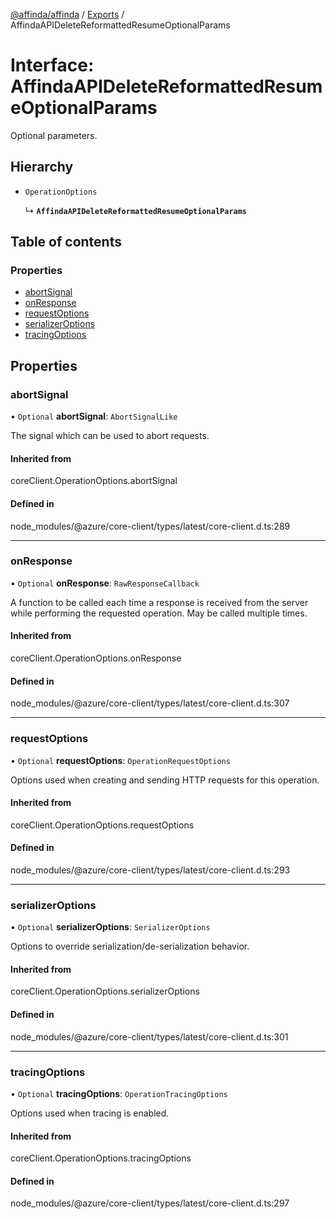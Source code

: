 [@affinda/affinda](../README.md) / [Exports](../modules.md) / AffindaAPIDeleteReformattedResumeOptionalParams

# Interface: AffindaAPIDeleteReformattedResumeOptionalParams

Optional parameters.

## Hierarchy

- `OperationOptions`

  ↳ **`AffindaAPIDeleteReformattedResumeOptionalParams`**

## Table of contents

### Properties

- [abortSignal](AffindaAPIDeleteReformattedResumeOptionalParams.md#abortsignal)
- [onResponse](AffindaAPIDeleteReformattedResumeOptionalParams.md#onresponse)
- [requestOptions](AffindaAPIDeleteReformattedResumeOptionalParams.md#requestoptions)
- [serializerOptions](AffindaAPIDeleteReformattedResumeOptionalParams.md#serializeroptions)
- [tracingOptions](AffindaAPIDeleteReformattedResumeOptionalParams.md#tracingoptions)

## Properties

### abortSignal

• `Optional` **abortSignal**: `AbortSignalLike`

The signal which can be used to abort requests.

#### Inherited from

coreClient.OperationOptions.abortSignal

#### Defined in

node_modules/@azure/core-client/types/latest/core-client.d.ts:289

___

### onResponse

• `Optional` **onResponse**: `RawResponseCallback`

A function to be called each time a response is received from the server
while performing the requested operation.
May be called multiple times.

#### Inherited from

coreClient.OperationOptions.onResponse

#### Defined in

node_modules/@azure/core-client/types/latest/core-client.d.ts:307

___

### requestOptions

• `Optional` **requestOptions**: `OperationRequestOptions`

Options used when creating and sending HTTP requests for this operation.

#### Inherited from

coreClient.OperationOptions.requestOptions

#### Defined in

node_modules/@azure/core-client/types/latest/core-client.d.ts:293

___

### serializerOptions

• `Optional` **serializerOptions**: `SerializerOptions`

Options to override serialization/de-serialization behavior.

#### Inherited from

coreClient.OperationOptions.serializerOptions

#### Defined in

node_modules/@azure/core-client/types/latest/core-client.d.ts:301

___

### tracingOptions

• `Optional` **tracingOptions**: `OperationTracingOptions`

Options used when tracing is enabled.

#### Inherited from

coreClient.OperationOptions.tracingOptions

#### Defined in

node_modules/@azure/core-client/types/latest/core-client.d.ts:297
